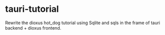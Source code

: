 # tauri-tutorial
Rewrite the dioxus hot_dog tutorial using Sqlite and sqls in the frame of tauri backend + dioxus frontend.
